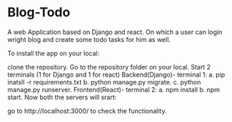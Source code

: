 # Blog-Todo
A web Application based on Django and react. On which a user can login wright blog and create some todo tasks for him as well.


To install the app on your local:

clone the repository.
Go to the repository folder on your local.
Start 2 terminals (1 for Django and 1 for react)
Backend(Django)- terminal 1: a. pip inatsll -r requirements.txt b. python manage.py migrate. c. python manage.py runserver.
Frontend(React)- terminal 2: a. npm install b. npm start.
Now both the servers will srart:

go to http://localhost:3000/ to check the functionality.

